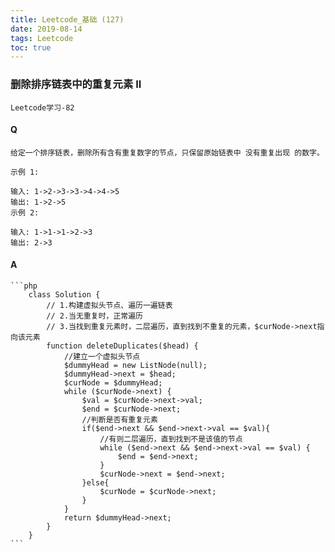 ```yaml
---
title: Leetcode_基础 (127)
date: 2019-08-14
tags: Leetcode
toc: true
---
```


### 删除排序链表中的重复元素 II
    Leetcode学习-82

<!-- more -->

#### Q
    给定一个排序链表，删除所有含有重复数字的节点，只保留原始链表中 没有重复出现 的数字。

    示例 1:

    输入: 1->2->3->3->4->4->5
    输出: 1->2->5
    示例 2:

    输入: 1->1->1->2->3
    输出: 2->3

#### A
    ```php
        class Solution {
            // 1.构建虚拟头节点、遍历一遍链表    
            // 2.当无重复时，正常遍历  
            // 3.当找到重复元素时，二层遍历，直到找到不重复的元素，$curNode->next指向该元素
            function deleteDuplicates($head) {
                //建立一个虚拟头节点
                $dummyHead = new ListNode(null);
                $dummyHead->next = $head;
                $curNode = $dummyHead;
                while ($curNode->next) {
                    $val = $curNode->next->val;
                    $end = $curNode->next;
                    //判断是否有重复元素
                    if($end->next && $end->next->val == $val){
                        //有则二层遍历，直到找到不是该值的节点
                        while ($end->next && $end->next->val == $val) {
                            $end = $end->next;
                        }
                        $curNode->next = $end->next;
                    }else{
                        $curNode = $curNode->next;
                    }
                }
                return $dummyHead->next;
            }
        }
    ```
